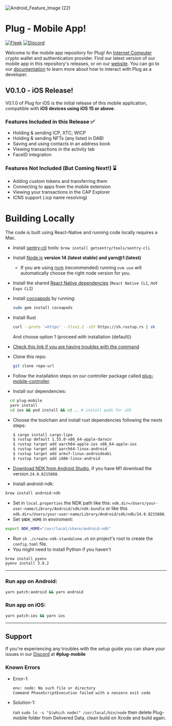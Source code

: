 ![Android_Feature_Image (22)](https://user-images.githubusercontent.com/73345016/160957212-31555bb1-26b8-4d76-81fa-1f5a64f55a1b.png)

# Plug - Mobile App!

[![Fleek](https://img.shields.io/badge/Made%20by-Fleek-blue)](https://fleek.co/)
[![Discord](https://img.shields.io/badge/Discord-Channel-blue)](https://discord.gg/yVEcEzmrgm)

Welcome to the mobile app repository for Plug! An [Internet Computer](https://dfinity.org/) crypto wallet and authentication provider. Find our latest version of our mobile app in this repository's releases, or on our [website](https://plugwallet.ooo/). You can go to our [documentation](https://docs.plugwallet.ooo/) to learn more about how to interact with Plug as a developer.

## V0.1.0 - iOS Release!

V0.1.0 of Plug for iOS is the initial release of this mobile application, compatible with **iOS devices using iOS 15 or above**.

### Features Included in this Release ✅

- Holding & sending ICP, XTC; WICP
- Holding & sending NFTs (any listed in DAB)
- Saving and using contacts in an address book
- Viewing transactions in the activity tab
- FaceID integration

### Features Not Included (But Coming Next!) ⌛

- Adding custom tokens and transferring them
- Connecting to apps from the mobile extension
- Viewing your transactions in the CAP Explorer
- ICNS support (.icp name resolving)

# Building Locally

The code is built using React-Native and running code locally requires a Mac.

- Install [sentry-cli](https://github.com/getsentry/sentry-cli) tools: `brew install getsentry/tools/sentry-cli`

- Install [Node.js](https://nodejs.org) **version 14 (latest stable) and yarn@1 (latest)**

  - If you are using [nvm](https://github.com/creationix/nvm#installation) (recommended) running `nvm use` will automatically choose the right node version for you.

- Install the shared [React Native dependencies](https://reactnative.dev/docs/environment-setup#installing-dependencies) (`React Native CLI`, _not_ `Expo CLI`)

- Install [cocoapods](https://guides.cocoapods.org/using/getting-started.html) by running:

  ```bash
  sudo gem install cocoapods
  ```

- Install Rust

  ```bash
  curl --proto '=https' --tlsv1.2 -sSf https://sh.rustup.rs | sh
  ```

  And choose option 1 (proceed with installation (default))

- [Check this link if you are having troubles with the command](https://www.rust-lang.org/tools/install)

- Clone this repo:

  ```bash
  git clone repo-url
  ```

- Follow the installation steps on our controller package called [plug-mobile-controller](https://github.com/Psychedelic/plug-mobile-controller).

- Install our dependencies:

```bash
  cd plug-mobile
  yarn install
  cd ios && pod install && cd .. # install pods for iOS
```

- Choose the toolchain and install rust dependencies following the nexts steps:

  ```bash
  $ cargo install cargo-lipo
  $ rustup default 1.55.0-x86_64-apple-darwin
  $ rustup target add aarch64-apple-ios x86_64-apple-ios
  $ rustup target add aarch64-linux-android
  $ rustup target add armv7-linux-androideabi
  $ rustup target add i686-linux-android
  ```

- [Download NDK from Android Studio](https://developer.android.com/studio/projects/install-ndk), if you have M1 download the version `24.0.8215888`.
- Install android-ndk:

```bash
brew install android-ndk
```

- Set in `local.properties` the NDK path like this:
  `ndk.dir=/Users/your-user-name/Library/Android/sdk/ndk-bundle` or like this `ndk.dir=/Users/your-user-name/Library/Android/sdk/ndk/24.0.8215888`.
- Set `$NDK_HOME` in enviroment:

```bash
export NDK_HOME="/usr/local/share/android-ndk"
```

- Run `sh ./create-ndk-standalone.sh` on project's root to create the `config.toml` file.
- You might need to install Python if you haven't

```bash
brew install pyenv
pyenv install 3.9.2
```

---

### Run app on Android:

```bash
yarn patch:android && yarn android
```

### Run app on iOS:

```bash
yarn patch:ios && yarn ios
```

---

## Support

If you're experiencing any troubles with the setup guide you can share your issues in our [Discord](https://discord.gg/yVEcEzmrgm) at **#plug-mobile**

### Known Errors

- Error-1:

  ```bash
  env: node: No such file or directory
  Command PhaseScriptExecution failed with a nonzero exit code
  ```

- Solution-1:

  run `sudo ln -s "$(which node)" /usr/local/bin/node`
  then delete Plug-mobile folder from Delivered Data, clean build on Xcode and build again.

